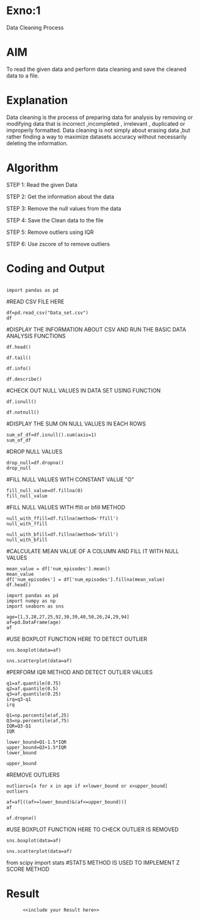 # Exno:1
Data Cleaning Process

# AIM
To read the given data and perform data cleaning and save the cleaned data to a file.

# Explanation
Data cleaning is the process of preparing data for analysis by removing or modifying data that is incorrect ,incompleted , irrelevant , duplicated or improperly formatted. Data cleaning is not simply about erasing data ,but rather finding a way to maximize datasets accuracy without necessarily deleting the information.

# Algorithm
STEP 1: Read the given Data

STEP 2: Get the information about the data

STEP 3: Remove the null values from the data

STEP 4: Save the Clean data to the file

STEP 5: Remove outliers using IQR

STEP 6: Use zscore of to remove outliers

# Coding and Output
```

import pandas as pd
```
#READ CSV FILE HERE
```
df=pd.read_csv("Data_set.csv")
df
```

#DISPLAY THE INFORMATION ABOUT CSV AND RUN THE BASIC DATA ANALYSIS FUNCTIONS
```
df.head()
```
```
df.tail()
```
```
df.info()
```
```
df.describe()
```

#CHECK OUT NULL VALUES IN DATA SET USING FUNCTION
```
df.isnull()
```
```
df.notnull()
```

#DISPLAY THE SUM ON NULL VALUES IN EACH ROWS
```
sum_of_df=df.isnull().sum(axis=1)
sum_of_df
```
#DROP NULL VALUES
```
drop_null=df.dropna()
drop_null
```
#FILL NULL VALUES WITH CONSTANT VALUE "O"
```
fill_null_value=df.fillna(0)
fill_null_value
```
#FILL NULL VALUES WITH ffill or bfill METHOD
```
null_with_ffill=df.fillna(method='ffill')
null_with_ffill
```
```
null_with_bfill=df.fillna(method='bfill')
null_with_bfill
```

#CALCULATE MEAN VALUE OF A COLUMN AND FILL IT WITH NULL VALUES
```
mean_value = df['num_episodes'].mean()
mean_value
df['num_episodes'] = df['num_episodes'].fillna(mean_value)
df.head()
```
```
import pandas as pd
import numpy as np
import seaborn as sns
```
```
age=[1,3,28,27,25,92,30,39,40,50,26,24,29,94]
af=pd.DataFrame(age)
af
```
#USE BOXPLOT FUNCTION HERE TO DETECT OUTLIER

```
sns.boxplot(data=af)
```
```
sns.scatterplot(data=af)
```

#PERFORM IQR METHOD AND DETECT OUTLIER VALUES
```
q1=af.quantile(0.75)
q2=af.quantile(0.5)
q3=af.quantile(0.25)
irq=q3-q1
irq
```
```
Q1=np.percentile(af,25)
Q3=np.percentile(af,75)
IQR=Q3-Q1
IQR
```
```
lower_bound=Q1-1.5*IQR
upper_bound=Q3+1.5*IQR
lower_bound
```
```
upper_bound
```
#REMOVE OUTLIERS
```
outliers=[x for x in age if x<lower_bound or x>upper_bound]
outliers
```
```
af=af[((af>=lower_bound)&(af<=upper_bound))]
af
```
```
af.dropna()
```

#USE BOXPLOT FUNCTION HERE TO CHECK OUTLIER IS REMOVED
```
sns.boxplot(data=af)
```
```
sns.scatterplot(data=af)
```
from scipy import stats #STATS METHOD IS USED TO IMPLEMENT Z SCORE METHOD
# Result
          <<include your Result here>>
